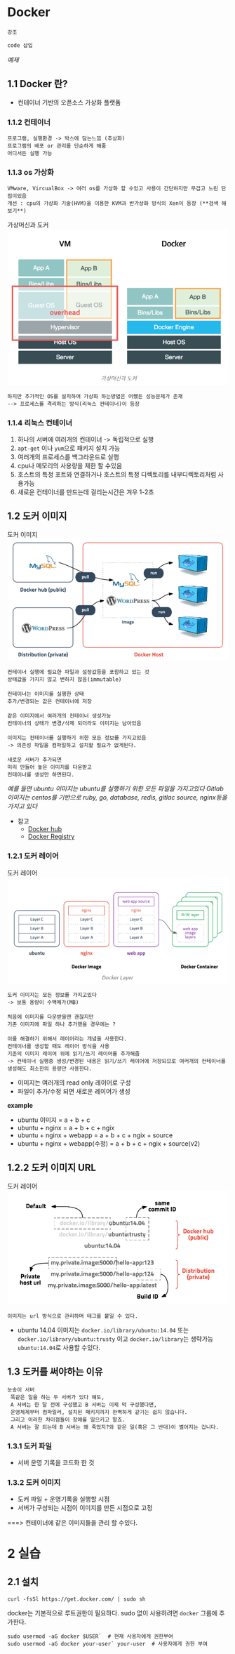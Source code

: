 # Docker

`강조`

```javascript
code 삽입
```

_예제_

## 1.1 Docker 란?

- 컨테이너 기반의 오픈소스 가상화 플랫폼

### 1.1.2 컨테이너

```
프로그램, 실행환경 -> 박스에 담는느낌 (추상화)
프로그램의 배포 or 관리를 단순하게 해줌
어디서든 실행 가능
```

### 1.1.3 os 가상화

```
VMware, VircualBox -> 여러 os를 가상화 할 수있고 사용이 간단하지만 무겁고 느린 단점이있음
개선 : cpu의 가상화 기술(HVM)을 이용한 KVM과 반가상화 방식의 Xen이 등장 (**검색 해보기**)
```

가상머신과 도커![image](./vm-and-docker-structure.png)

```
하지만 추가적인 OS를 설치하여 가상화 하는방법은 어쨌든 성능문제가 존재
--> 프로세스를 격리하는 방식(리눅스 컨테이너)이 등장
```

### 1.1.4 리눅스 컨테이너

1. 하나의 서버에 여러개의 컨테이너 -> 독립적으로 실행
2. `apt-get` 이나 `yum`으로 패키지 설치 가능
3. 여러개의 프로세스를 백그라운드로 실행
4. cpu나 메모리의 사용량을 제한 할 수있음
5. 호스트의 특정 포트와 연결하거나 호스트의 특정 디렉토리를 내부디렉토리처럼 사용가능
6. 새로운 컨테이너를 만드는데 걸리는시간은 겨우 1-2초

## 1.2 도커 이미지

도커 이미지![image](./docker-image.png)

```
컨테이너 실행에 필요한 파일과 설정값등을 포함하고 있는 것
상태값을 가지지 않고 변하지 않음(immutable)

컨테이너는 이미지를 실행한 상태
추가/변경되는 값은 컨테이너에 저장

같은 이미지에서 여러개의 컨테이너 생성가능
컨테이너의 상태가 변경/삭제 되더라도 이미지는 남아있음

이미지는 컨테이너를 실행하기 위한 모든 정보를 가지고있음
-> 의존성 파일을 컴파일하고 설치할 필요가 없게된다.

새로운 서버가 추가되면
미리 만들어 놓은 이미지를 다운받고
컨테이너를 생성만 하면된다.
```

_예를 들면 ubuntu 이미지는 ubuntu를 실행하기 위한 모든 파일을 가지고있다_
_Gitlab 이미지는 centos를 기반으로 ruby, go, database, redis, gitlac source, nginx등을 가지고 있다_

- 참고
  - [Docker hub]("https://hub.docker.com/")
  - [Docker Registry]("https://docs.docker.com/registry/")

### 1.2.1 도커 레이어

도커 레이어![image](./docker-layer.png)

```
도커 이미지는 모든 정보를 가지고있다
-> 보통 용량이 수백메가(MB)

처음에 이미지를 다운받을땐 괜찮지만
기존 이미지에 파일 하나 추가했을 경우에는 ?

이를 해결하기 위해서 레이어라는 개념을 사용한다.
컨테이너를 생성할 때도 레이어 방식을 사용
기존의 이미지 레이어 위에 읽기/쓰기 레이어를 추가해줌
-> 컨테이너 실행중 생성/변경된 내용은 읽기/쓰기 레이어에 저장되므로 여러개의 컨테이너를 생성해도 최소한의 용량만 사용한다.
```

- 이미지는 여러개의 read only 레이어로 구성
- 파일이 추가/수정 되면 새로운 레이어가 생성

**example**

- ubuntu 이미지 = a + b + c
- ubuntu + nginx = a + b + c + ngix
- ubuntu + nginx + webapp = a + b + c + ngix + source
- ubuntu + nginx + webapp(수정) = a + b + c + ngix + source(v2)

## 1.2.2 도커 이미지 URL

도커 레이어![image](./docker-image-url.png)

```
이미지는 url 방식으로 관리하며 태그를 붙일 수 있다.
```

- ubuntu 14.04 이미지는 `docker.io/library/ubuntu:14.04` 또는 `docker.io/library/ubuntu:trusty` 이고 `docker.io/library`는 생략가능 `ubuntu:14.04`로 사용할 수있다.


## 1.3 도커를 써야하는 이유

```
눈송이 서버
 똑같은 일을 하는 두 서버가 있다 해도, 
 A 서버는 한 달 전에 구성했고 B 서버는 이제 막 구성했다면,
 운영체제부터 컴파일러, 설치된 패키지까지 완벽하게 같기는 쉽지 않습니다. 
 그리고 이러한 차이점들이 장애를 일으키고 말죠. 
 A 서버는 잘 되는데 B 서버는 왜 죽었지?와 같은 일(혹은 그 반대)이 벌어지는 겁니다.
```
### 1.3.1 도커 파일
- 서버 운영 기록을 코드화 한 것

### 1.3.2 도커 이미지
- 도커 파일 + 운영기록을 실행할 시점
- 서버가 구성되는 시점이 이미지를 만든 시점으로 고정

===> 컨테이너에 같은 이미지들을 관리 할 수있다.

# 2 실습


## 2.1 설치 

```linux
curl -fsSl https://get.docker.com/ | sudo sh
```

docker는 기본적으로 루트권한이 필요하다.
sudo 없이 사용하려면 `docker` 그룹에 추가한다.

```linux
sudo usermod -aG docker $USER`  # 현재 사용자에게 권한부여
sudo usermod -aG docker your-user` your-user  # 사용자에게 권한 부여
```


